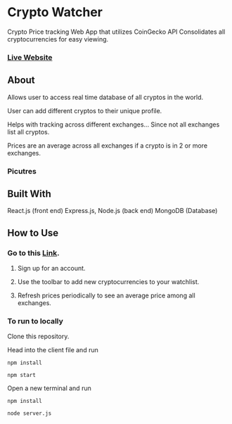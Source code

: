 # Crypto Watcher
Crypto Price tracking Web App that utilizes CoinGecko API
Consolidates all cryptocurrencies for easy viewing.

### [Live Website](https://cryptowatch-fd648a9cb2a4.herokuapp.com/)


## About

Allows user to access real time database of all cryptos in the world.

User can add different cryptos to their unique profile.

Helps with tracking across different exchanges... Since not all exchanges list all cryptos.

Prices are an average across all exchanges if a crypto is in 2 or more exchanges.

### Picutres




## Built With

React.js (front end)
Express.js, Node.js (back end)
MongoDB (Database)

## How to Use

### Go to this [Link](https://cryptowatch-fd648a9cb2a4.herokuapp.com/).

1. Sign up for an account.

2. Use the toolbar to add new cryptocurrencies to your watchlist.

3. Refresh prices periodically to see an average price among all exchanges.


### To run to locally

Clone this repository.

Head into the client file and run

```npm install```

```npm start```

Open a new terminal and run 

```npm install```

```node server.js```



